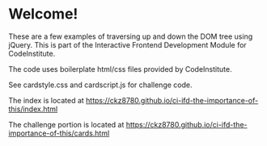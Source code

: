 # Welcome! 

These are a few examples of traversing up and down the DOM tree using jQuery. This is part of the Interactive Frontend Development Module for CodeInstitute.

The code uses boilerplate html/css files provided by CodeInstitute.

See cardstyle.css and cardscript.js for challenge code. 

The index is located at https://ckz8780.github.io/ci-ifd-the-importance-of-this/index.html

The challenge portion is located at https://ckz8780.github.io/ci-ifd-the-importance-of-this/cards.html